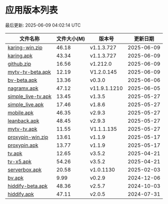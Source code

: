 # 应用版本列表

最后更新: 2025-06-09 04:02:14 UTC

| 文件名称 | 文件大小(M) | 版本号 | 更新日期 |
|----------|------------|--------|----------|
| <a href="https://raw.githubusercontent.com/tmxia/iptv/main/apk/karing-win.zip">karing-win.zip</a> | 46.18 | v1.1.3.727 | 2025-06-09 |
| <a href="https://raw.githubusercontent.com/tmxia/iptv/main/apk/karing.apk">karing.apk</a> | 43.34 | v1.1.3.727 | 2025-06-09 |
| <a href="https://raw.githubusercontent.com/tmxia/iptv/main/apk/github.zip">github.zip</a> | 16.56 | v1.212.0 | 2025-06-09 |
| <a href="https://raw.githubusercontent.com/tmxia/iptv/main/apk/mytv-tv-beta.apk">mytv-tv-beta.apk</a> | 12.19 | V1.2.0.145 | 2025-06-09 |
| <a href="https://raw.githubusercontent.com/tmxia/iptv/main/apk/bv-beta.apk">bv-beta.apk</a> | 13.36 | v0.3.0 | 2025-06-06 |
| <a href="https://raw.githubusercontent.com/tmxia/iptv/main/apk/nagramx.apk">nagramx.apk</a> | 47.12 | v11.9.1.1210 | 2025-06-05 |
| <a href="https://raw.githubusercontent.com/tmxia/iptv/main/apk/simple_live-tv.apk">simple_live-tv.apk</a> | 13.45 | v1.3.5 | 2025-05-27 |
| <a href="https://raw.githubusercontent.com/tmxia/iptv/main/apk/simple_live.apk">simple_live.apk</a> | 17.46 | v1.8.6 | 2025-05-27 |
| <a href="https://raw.githubusercontent.com/tmxia/iptv/main/apk/mobile.apk">mobile.apk</a> | 46.35 | v2.9.3 | 2025-05-27 |
| <a href="https://raw.githubusercontent.com/tmxia/iptv/main/apk/leanback.apk">leanback.apk</a> | 48.45 | v2.9.3 | 2025-05-27 |
| <a href="https://raw.githubusercontent.com/tmxia/iptv/main/apk/mytv-tv.apk">mytv-tv.apk</a> | 11.55 | V1.1.1.135 | 2025-05-27 |
| <a href="https://raw.githubusercontent.com/tmxia/iptv/main/apk/proxypin-win.zip">proxypin-win.zip</a> | 13.61 | v1.1.9 | 2025-05-17 |
| <a href="https://raw.githubusercontent.com/tmxia/iptv/main/apk/proxypin.apk">proxypin.apk</a> | 13.77 | v1.1.9 | 2025-05-17 |
| <a href="https://raw.githubusercontent.com/tmxia/iptv/main/apk/tv.apk">tv.apk</a> | 12.65 | v3.5.2 | 2025-04-21 |
| <a href="https://raw.githubusercontent.com/tmxia/iptv/main/apk/tv-x5.apk">tv-x5.apk</a> | 54.26 | v3.5.2 | 2025-04-21 |
| <a href="https://raw.githubusercontent.com/tmxia/iptv/main/apk/serverbox.apk">serverbox.apk</a> | 20.58 | v1.0.1130 | 2025-02-03 |
| <a href="https://raw.githubusercontent.com/tmxia/iptv/main/apk/bv.apk">bv.apk</a> | 9.99 | v0.2.9 | 2024-12-06 |
| <a href="https://raw.githubusercontent.com/tmxia/iptv/main/apk/hiddify-beta.apk">hiddify-beta.apk</a> | 48.36 | v2.5.7 | 2024-10-03 |
| <a href="https://raw.githubusercontent.com/tmxia/iptv/main/apk/hiddify.apk">hiddify.apk</a> | 47.11 | v2.0.5 | 2024-07-31 |
